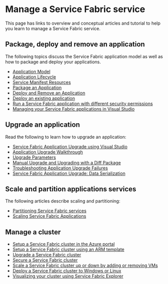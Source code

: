 <properties
   pageTitle="Manage a Service Fabric service | Microsoft Azure"
   description="Conceptual information and tutorials that help you understand how to manage a Service Fabric service."
   services="service-fabric"
   documentationCenter=".net"
   authors="rwike77"
   manager="timlt"
   editor=""/>

<tags
   ms.service="service-fabric"
   ms.devlang="dotnet"
   ms.topic="article"
   ms.tgt_pltfrm="NA"
   ms.workload="NA"
   ms.date="12/04/2015"
   ms.author="ryanwi"/>

# Manage a Service Fabric service
This page has links to overview and conceptual articles and tutorial to help you learn to manage a Service Fabric service.

## Package, deploy and remove an application
The following topics discuss the Service Fabric application model as well as how to package and deploy your applications.

- [Application Model](service-fabric-application-model.md)
- [Application Lifecycle](service-fabric-application-lifecycle.md)
- [Service Manifest Resources](service-fabric-service-manifest-resources.md)
- [Package an Application](service-fabric-application-model.md)
- [Deploy and Remove an Application](service-fabric-deploy-remove-applications.md)
- [Deploy an existing application](service-fabric-deploy-existing-app.md)
- [Run a Service Fabric application with different security permissions](service-fabric-application-runas-security.md)
- [Managing your Service Fabric applications in Visual Studio](service-fabric-manage-application-in-visual-studio.md)

## Upgrade an application
Read the following to learn how to upgrade an application:

- [Service Fabric Application Upgrade using Visual Studio](service-fabric-application-upgrade.md)
- [Application Upgrade Walkthrough](service-fabric-application-upgrade-tutorial.md)
- [Upgrade Parameters](service-fabric-application-upgrade-parameters.md)
- [Manual Upgrade and Upgrading with a Diff Package](service-fabric-application-upgrade-advanced.md)
- [Troubleshooting Application Upgrade Failures](service-fabric-application-upgrade-troubleshooting.md)
- [Service Fabric Application Upgrade: Data Serialization](service-fabric-application-upgrade-data-serialization.md)

## Scale and partition applications services
The following articles describe scaling and partitioning:

- [Partitioning Service Fabric services](service-fabric-concepts-partitioning.md)
- [Scaling Service Fabric Applications](service-fabric-concepts-scalability.md)

## Manage a cluster
- [Setup a Service Fabric cluster in the Azure portal](service-fabric-cluster-creation-via-portal.md)
- [Setup a Service Fabric cluster using an ARM template](service-fabric-cluster-creation-via-arm.md)
- [Upgrade a Service Fabric cluster](service-fabric-cluster-upgrade.md)
- [Secure a Service Fabric cluster](service-fabric-cluster-security.md)
- [Scale a Service Fabric cluster up or down by adding or removing VMs](service-fabric-cluster-scale-up-down.md)
- [Deploy a Service Fabric cluster to Windows or Linux](service-fabric-deploy-anywhere.md)
- [Visualizing your cluster using Service Fabric Explorer](service-fabric-visualizing-your-cluster.md)
